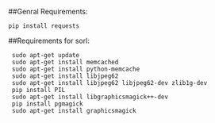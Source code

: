 
##Genral Requirements:
```
pip install requests
```

##Requirements for sorl:
```
 sudo apt-get update
 sudo apt-get install memcached
 sudo apt-get install python-memcache
 sudo apt-get install libjpeg62
 sudo apt-get install libjpeg62 libjpeg62-dev zlib1g-dev
 pip install PIL
 sudo apt-get install libgraphicsmagick++-dev
 pip install pgmagick
 sudo apt-get install graphicsmagick
```

